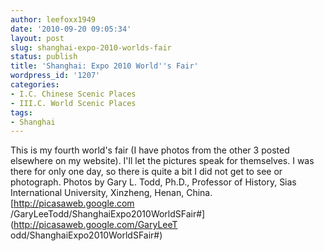 ```yaml
---
author: leefoxx1949
date: '2010-09-20 09:05:34'
layout: post
slug: shanghai-expo-2010-worlds-fair
status: publish
title: 'Shanghai: Expo 2010 World''s Fair'
wordpress_id: '1207'
categories:
- I.C. Chinese Scenic Places
- III.C. World Scenic Places
tags:
- Shanghai
---
```


This is my fourth world's fair (I have photos from the other 3 posted
elsewhere on my website). I'll let the pictures speak for themselves. I was
there for only one day, so there is quite a bit I did not get to see or
photograph. Photos by Gary L. Todd, Ph.D., Professor of History, Sias
International University, Xinzheng, Henan, China. [http://picasaweb.google.com
/GaryLeeTodd/ShanghaiExpo2010WorldSFair#](http://picasaweb.google.com/GaryLeeT
odd/ShanghaiExpo2010WorldSFair#)

